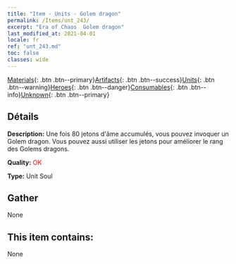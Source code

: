```yaml
---
title: "Item - Units - Golem dragon"
permalink: /Items/unt_243/
excerpt: "Era of Chaos  Golem dragon"
last_modified_at: 2021-04-01
locale: fr
ref: "unt_243.md"
toc: false
classes: wide
---
```

 [Materials](/fr/Items/){: .btn .btn--primary}[Artifacts](/fr/Items/Artifacts/){: .btn .btn--success}[Units](/fr/Items/Units/){: .btn .btn--warning}[Heroes](/fr/Items/Heroes/){: .btn .btn--danger}[Consumables](/fr/Items/Consumables/){: .btn .btn--info}[Unknown](/fr/Items/Unknown/){: .btn .btn--primary}

## Détails
 **Description:** Une fois 80 jetons d'âme accumulés, vous pouvez invoquer un Golem dragon. Vous pouvez aussi utiliser les jetons pour améliorer le rang des Golems dragons.

 **Quality:** <span style="color: #FF0000">OK</span>

 **Type:** Unit Soul

## Gather

  None

## This item contains:

  None

